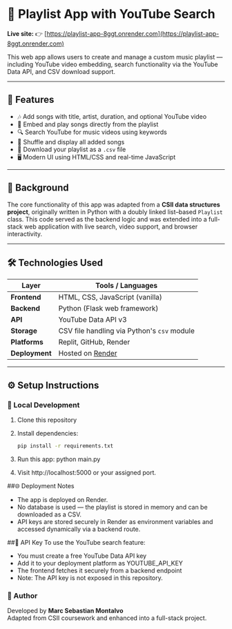 # 🎵 Playlist App with YouTube Search  
**Live site:** 👉 [https://playlist-app-8ggt.onrender.com](https://playlist-app-8ggt.onrender.com)

This web app allows users to create and manage a custom music playlist — including YouTube video embedding, search functionality via the YouTube Data API, and CSV download support.

---

## 🚀 Features

- 🎶 Add songs with title, artist, duration, and optional YouTube video  
- 🎥 Embed and play songs directly from the playlist  
- 🔍 Search YouTube for music videos using keywords  
- 🔀 Shuffle and display all added songs  
- 💾 Download your playlist as a `.csv` file  
- 🖥️ Modern UI using HTML/CSS and real-time JavaScript  

---

## 🧠 Background

The core functionality of this app was adapted from a **CSII data structures project**, originally written in Python with a doubly linked list–based `Playlist` class. This code served as the backend logic and was extended into a full-stack web application with live search, video support, and browser interactivity.

---

## 🛠 Technologies Used

| Layer        | Tools / Languages                           |
|--------------|----------------------------------------------|
| **Frontend** | HTML, CSS, JavaScript (vanilla)              |
| **Backend**  | Python (Flask web framework)                 |
| **API**      | YouTube Data API v3                          |
| **Storage**  | CSV file handling via Python's `csv` module  |
| **Platforms**| Replit, GitHub, Render                       |
| **Deployment**| Hosted on [Render](https://render.com/)     |

---

## ⚙️ Setup Instructions

### 🔧 Local Development

1. Clone this repository  
2. Install dependencies:

   ```bash
   pip install -r requirements.txt
3. Run this app:
   python main.py

4. Visit http://localhost:5000 or your assigned port.

##🌐 Deployment Notes
- The app is deployed on Render.
- No database is used — the playlist is stored in memory and can be downloaded as a CSV.
- API keys are stored securely in Render as environment variables and accessed dynamically via a backend route.

##🔐 API Key
To use the YouTube search feature:
- You must create a free YouTube Data API key
- Add it to your deployment platform as YOUTUBE_API_KEY
- The frontend fetches it securely from a backend endpoint
- Note: The API key is not exposed in this repository.

### 👤 Author

Developed by **Marc Sebastian Montalvo**  
Adapted from CSII coursework and enhanced into a full-stack project.
